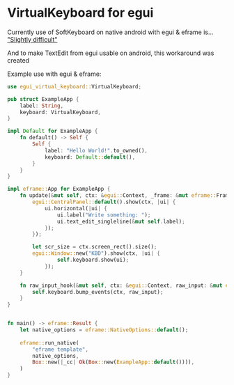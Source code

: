 # VirtualKeyboard for egui

Currently use of SoftKeyboard on native android with egui & eframe is...
["Slightly difficult"](https://github.com/rust-windowing/winit/issues/1823)

And to make TextEdit from egui usable on android, this workaround was created

Example use with egui & eframe:
```rust
use egui_virtual_keyboard::VirtualKeyboard;

pub struct ExampleApp {
    label: String,
    keyboard: VirtualKeyboard,
}

impl Default for ExampleApp {
    fn default() -> Self {
        Self {
            label: "Hello World!".to_owned(),
            keyboard: Default::default(),
        }
    }
}

impl eframe::App for ExampleApp {
    fn update(&mut self, ctx: &egui::Context, _frame: &mut eframe::Frame) {
        egui::CentralPanel::default().show(ctx, |ui| {
            ui.horizontal(|ui| {
                ui.label("Write something: ");
                ui.text_edit_singleline(&mut self.label);
            });
        });

        let scr_size = ctx.screen_rect().size();
        egui::Window::new("KBD").show(ctx, |ui| {
                self.keyboard.show(ui);
            });
    }

    fn raw_input_hook(&mut self, ctx: &egui::Context, raw_input: &mut egui::RawInput) {
        self.keyboard.bump_events(ctx, raw_input);
    }
}


fn main() -> eframe::Result {
    let native_options = eframe::NativeOptions::default();
    
    eframe::run_native(
        "eframe template",
        native_options,
        Box::new(|_cc| Ok(Box::new(ExampleApp::default()))),
    )
}
```
